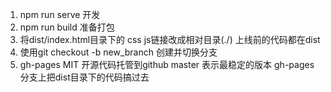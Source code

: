 1. npm run serve 开发
2. npm run build 准备打包
3. 将dist/index.html目录下的 css js链接改成相对目录(./)
上线前的代码都在dist
4. 使用git checkout -b new_branch 创建并切换分支
5. gh-pages
MIT 开源代码托管到github master 表示最稳定的版本
gh-pages 分支上把dist目录下的代码搞过去

